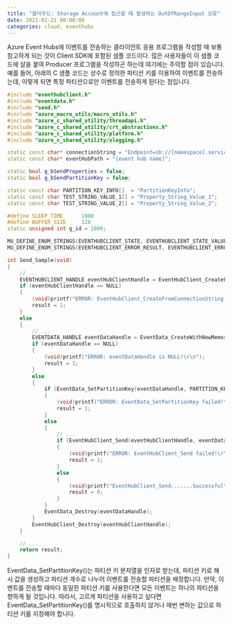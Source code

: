 ```yaml
---
title: "클라우드: Storage Account에 접근할 때 발생하는 OutOfRangeInput 오류"
date: 2021-02-21 00:00:00
categories: cloud, eventhubs
---
```


Azure Event Hubs에 이벤트를 전송하는 클라이언트 응용 프로그램을 작성할 때 보통 참고하게 되는 것이 Client SDK에 포함된 샘플 코드이다. 많은 사용자들이 이 샘플 코드에 살을 붙여 Producer 프로그램을 작성하곤 하는데 여기에는 주의할 점이 있습니다. 예를 들어, 아래의 C 샘플 코드는 상수로 정의한 파티션 키를 이용하여 이벤트를 전송하는데, 이렇게 되면 특정 파티션으로만 이벤트를 전송하게 된다는 점입니다.

```cpp
#include "eventhubclient.h"
#include "eventdata.h"
#include "send.h"
#include "azure_macro_utils/macro_utils.h"
#include "azure_c_shared_utility/threadapi.h"
#include "azure_c_shared_utility/crt_abstractions.h"
#include "azure_c_shared_utility/platform.h"
#include "azure_c_shared_utility/xlogging.h"

static const char* connectionString = "Endpoint=sb://[namespace].servicebus.windows.net/;SharedAccessKeyName=[key name];SharedAccessKey=[key value]";
static const char* eventHubPath = "[event hub name]";

static bool g_bSendProperties = false;
static bool g_bSendPartitionKey = false;

static const char PARTITION_KEY_INFO[]  = "PartitionKeyInfo";
static const char TEST_STRING_VALUE_1[] = "Property_String_Value_1";
static const char TEST_STRING_VALUE_2[] = "Property_String_Value_2";

#define SLEEP_TIME		1000
#define BUFFER_SIZE     128
static unsigned int g_id = 1000;

MU_DEFINE_ENUM_STRINGS(EVENTHUBCLIENT_STATE, EVENTHUBCLIENT_STATE_VALUES);
MU_DEFINE_ENUM_STRINGS(EVENTHUBCLIENT_ERROR_RESULT, EVENTHUBCLIENT_ERROR_RESULT_VALUES);

int Send_Sample(void)
{
    // ...
    EVENTHUBCLIENT_HANDLE eventHubClientHandle = EventHubClient_CreateFromConnectionString(connectionString, eventHubPath);
    if (eventHubClientHandle == NULL)
    {
        (void)printf("ERROR: EventHubClient_CreateFromConnectionString returned NULL!\r\n");
        result = 1;
    }
    else
    {
        // ...
        EVENTDATA_HANDLE eventDataHandle = EventData_CreateWithNewMemory((const unsigned char*)msgContent, msgLength);
        if (eventDataHandle == NULL)
        {
            (void)printf("ERROR: eventDataHandle is NULL!\r\n");
            result = 1;
        }
        else
        {
            if (EventData_SetPartitionKey(eventDataHandle, PARTITION_KEY_INFO) != EVENTDATA_OK)
            {
                (void)printf("ERROR: EventData_SetPartitionKey failed!\r\n");
                result = 1;
            }
            else
            {
                // ...
                if (EventHubClient_Send(eventHubClientHandle, eventDataHandle) != EVENTHUBCLIENT_OK)
                {
                    (void)printf("ERROR: EventHubClient_Send failed!\r\n");
                    result = 1;
                }
                else
                {
                    (void)printf("EventHubClient_Send.......Successful\r\n");
                    result = 0;
                }
            }
            EventData_Destroy(eventDataHandle);
        }
        EventHubClient_Destroy(eventHubClientHandle);
    }

    // ...
    return result; 
}
```

EventData_SetPartitionKey()는 파티션 키 문자열을 인자로 받는데, 파티션 키로 해시 값을 생성하고 파티션 개수로 나누어 이벤트를 전송할 파티션을 배정합니다. 만약, 이벤트를 전송할 때마다 동일한 파티션 키를 사용한다면 모든 이벤트는 하나의 파티션을 향하게 될 것입니다. 따라서, 고르게 파티션을 사용하고 싶다면 EventData_SetPartitionKey()를 명시적으로 호출하지 않거나 매번 변하는 값으로 파티션 키를 지정해야 합니다.